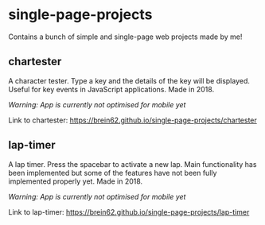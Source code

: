 # single-page-projects
Contains a bunch of simple and single-page web projects made by me!

## chartester
A character tester. Type a key and the details of the key will be displayed. Useful for key events in JavaScript applications. Made in 2018.

*Warning: App is currently not optimised for mobile yet*

Link to chartester: https://brein62.github.io/single-page-projects/chartester

## lap-timer
A lap timer. Press the spacebar to activate a new lap. Main functionality has been implemented but some of the features have not been fully implemented properly yet. Made in 2018.

*Warning: App is currently not optimised for mobile yet*

Link to lap-timer: https://brein62.github.io/single-page-projects/lap-timer
